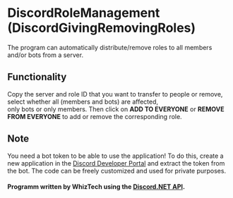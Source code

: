 # DiscordRoleManagement (DiscordGivingRemovingRoles)
The program can automatically distribute/remove roles to all members and/or bots from a server.<br>
## Functionality
Copy the server and role ID that you want to transfer to people or remove, select whether all (members and bots) are affected,<br>only bots or only members. Then click on <b>ADD TO EVERYONE</b> or <b>REMOVE FROM EVERYONE</b> to add or remove the corresponding role.
## Note
You need a bot token to be able to use the application! To do this, create a new application in the <a href="https://discord.com/developers/applications">Discord Developer Portal</a> and extract the token from the bot.
The code can be freely customized and used for private purposes.<br>
#### Programm written by WhizTech using the <a href="https://github.com/discord-net/Discord.Net">Discord.NET API</a>.
